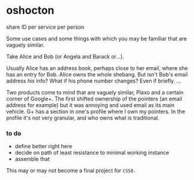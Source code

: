 oshocton
========

share ID per service per person

Some use cases and some things with which you may be familiar that are vaguely similar.

Take Alice and Bob (or Angela and Barack or...).

Usually Alice has an address book, perhaps close to her email, where she has an entry for Bob. Alice owns the whole shebang. But isn't Bob's email address _his_ info? What if his phone number changes? Even if briefly. ...

Two products come to mind that are vaguely similar, Plaxo and a certain corner of Google+. The first shifted ownership of the pointers (an email address for example) but it was annoying and used email as its main vehicle. G+ has a section in one's profile where I own my pointers. In the profile it's not very granular, and who owns what is traditional.

### to do

- define better right here
- decide on path of least resistance to minimal working instance
- assemble that




This may or may not become a final project for `CS50.`

